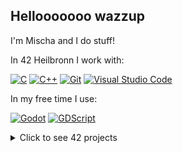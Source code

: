 ## Hellooooooo wazzup
I'm Mischa and I do stuff!

In 42 Heilbronn I work with:

[![C](https://img.shields.io/badge/C-00599C?logo=c&logoColor=white)](#)
[![C++](https://img.shields.io/badge/-C++-blue?logo=cplusplus)](#)
[![Git](https://img.shields.io/badge/Git-F05032?logo=git&logoColor=fff)](#)
[![Visual Studio Code](https://img.shields.io/badge/Visual%20Studio%20Code-0078d7.svg?logo=visual-studio-code&logoColor=white)](#)

In my free time I use:

[![Godot](https://img.shields.io/badge/Godot%20Engine-478CBF?logo=godotengine&logoColor=fff&style=flat)](#)
[![GDScript](https://img.shields.io/badge/GDScript-478CBF?logo=godot-engine&logoColor=white)](#)

<details>
<summary>Click to see 42 projects</summary>

| Project   | Description        | Course     | Finished      | Link                                 |
| :-------- | :----------------- | :--------: | :-----------: | :----------------------------------- |
| libft | Libft is a basic C library | Core Rank 00 | 27-Oct-2024 | https://github.com/Horrjiy/libft |
| ft_printf | Own printf in C | Core Rank 01 | 14-Nov-2024 | https://github.com/Horrjiy/ft_printf |
| so_long | Simple 2D Game in C | Core Rank 02 | 03-Jan-2025 | https://github.com/Horrjiy/so_long |
| push_swap | Stack sorting algorythm in C | Core Rank 02 | 17-Feb-2025 | https://github.com/Horrjiy/push_swap |
| minitalk | Simple server-client communication program | Core Rank 02 | 04-Mar-2025 | https://github.com/Horrjiy/minitalk |
| minishell | Self-made bash shell in C | Core Rank 03 | 05-Apr-2025 | https://github.com/Horrjiy/minishell |
| Philosophers | Solving dining philosophers problem with Multithreading in C | Core Rank 03 | 22-Apr-2025 | https://github.com/Horrjiy/Philosophers |
| miniRT | Image rendering with raytracing in C | Core Rank 04 | ❌ | https://github.com/Horrjiy/miniRT |

</details>
